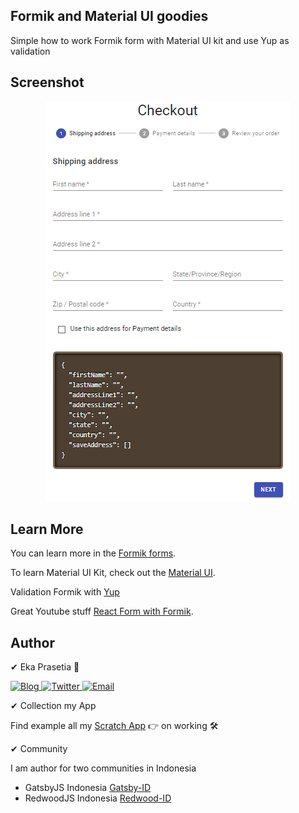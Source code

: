 ## Formik and Material UI goodies

Simple how to work Formik form with Material UI kit and use Yup as validation

## Screenshot

<p align="center">
  <a href="https://ekaone.github.io/useFormik/">
    <img src="./src/assets/sample.png" alt="Banner" />
  </a>
</p>

## Learn More

You can learn more in the [Formik forms](https://jaredpalmer.com/formik/).

To learn Material UI Kit, check out the [Material UI](https://material-ui.com/).

Validation Formik with [Yup](https://jaredpalmer.com/formik/docs/guides/validation)

Great Youtube stuff [React Form with Formik](https://www.youtube.com/watch?v=FD50LPJ6bjE).

## Author

✔ Eka Prasetia 🤵

<a href="https://www.ekaprasetia.com/">
  <img src="https://img.shields.io/badge/Writer-Blog-orange" alt="Blog" />
</a>

<a href="https://twitter.com/dannyeka">
  <img src="https://img.shields.io/badge/Tweet-Twitter-blue" alt="Twitter" />
</a>

<a href="mailto:ekaone3033@gmail.com">
  <img src="https://img.shields.io/badge/Email-ekaone3033@gmail.com-yellow" alt="Email" />
</a>

✔ Collection my App

Find example all my [Scratch App](https://twolevel.net) 👉 on working 🛠

✔ Community

I am author for two communities in Indonesia

- GatsbyJS Indonesia [Gatsby-ID](https://gatsbyjs.id)
- RedwoodJS Indonesia [Redwood-ID](https://redwoodjs.id)
